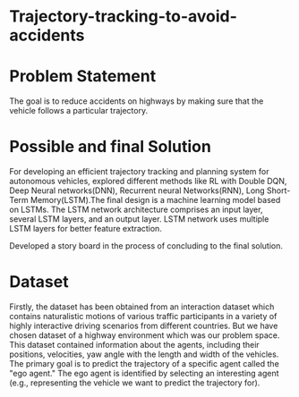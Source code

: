 # Trajectory-tracking-to-avoid-accidents

# Problem Statement
The goal is to reduce accidents on highways by making sure that the vehicle follows a particular trajectory.

# Possible and final Solution
For developing an efficient trajectory tracking and planning system for autonomous vehicles, explored different methods 
like RL with Double DQN, Deep Neural networks(DNN), Recurrent neural Networks(RNN), Long Short-Term Memory(LSTM).The final design 
is a machine learning model based on LSTMs. The LSTM network architecture comprises an input layer, several LSTM layers, and an output layer. 
LSTM network uses multiple LSTM layers for better feature extraction. 

Developed a story board in the process of concluding to the final solution.

# Dataset
Firstly, the dataset has been obtained from an interaction dataset which contains naturalistic motions of various traffic participants in a variety of 
highly interactive driving scenarios from different countries. But we have chosen dataset of a highway environment which was our problem space. This dataset 
contained information about the agents, including their positions, velocities, yaw angle with the length and width of the vehicles. The primary goal is to 
predict the trajectory of a specific agent called the "ego agent." The ego agent is identified by selecting an interesting agent (e.g., representing the vehicle we want to predict the trajectory for). 


